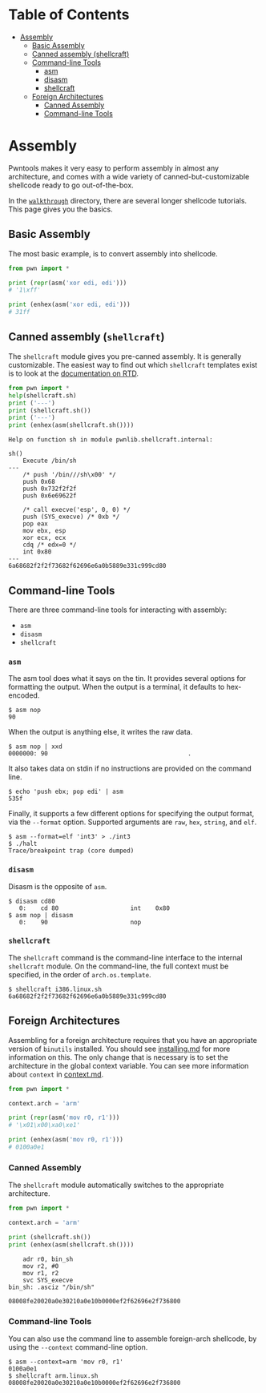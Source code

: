 Table of Contents
=================

  * [Assembly](#assembly)
    * [Basic Assembly](#basic-assembly)
    * [Canned assembly (shellcraft)](#canned-assembly-shellcraft)
    * [Command-line Tools](#command-line-tools)
      * [asm ](#asm)
      * [disasm ](#disasm)
      * [shellcraft ](#shellcraft)
    * [Foreign Architectures](#foreign-architectures)
      * [Canned Assembly](#canned-assembly)
      * [Command-line Tools](#command-line-tools-1)

# Assembly

Pwntools makes it very easy to perform assembly in almost any architecture, and comes with a wide variety of canned-but-customizable shellcode ready to go out-of-the-box.

In the [`walkthrough`](walkthrough) directory, there are several longer shellcode tutorials.  This page gives you the basics.

## Basic Assembly

The most basic example, is to convert assembly into shellcode.

```py
from pwn import *

print (repr(asm('xor edi, edi')))
# '1\xff'

print (enhex(asm('xor edi, edi')))
# 31ff
```

## Canned assembly (`shellcraft`)

The `shellcraft` module gives you pre-canned assembly.  It is generally customizable.  The easiest way to find out which `shellcraft` templates exist is to look at the [documentation on RTD](https://pwntools.readthedocs.org/en/latest/shellcraft.html).

```py
from pwn import *
help(shellcraft.sh)
print ('---')
print (shellcraft.sh())
print ('---')
print (enhex(asm(shellcraft.sh())))
```
```
Help on function sh in module pwnlib.shellcraft.internal:

sh()
    Execute /bin/sh
---
    /* push '/bin///sh\x00' */
    push 0x68
    push 0x732f2f2f
    push 0x6e69622f

    /* call execve('esp', 0, 0) */
    push (SYS_execve) /* 0xb */
    pop eax
    mov ebx, esp
    xor ecx, ecx
    cdq /* edx=0 */
    int 0x80
---
6a68682f2f2f73682f62696e6a0b5889e331c999cd80
```

## Command-line Tools

There are three command-line tools for interacting with assembly:

- `asm`
- `disasm`
- `shellcraft`

### `asm`

The asm tool does what it says on the tin.  It provides several options for formatting the output.  When the output is a terminal, it defaults to hex-encoded.

```
$ asm nop
90
```

When the output is anything else, it writes the raw data.

```
$ asm nop | xxd
0000000: 90                                       .
```

It also takes data on stdin if no instructions are provided on the command line.

```
$ echo 'push ebx; pop edi' | asm
535f
```

Finally, it supports a few different options for specifying the output format, via the `--format` option.  Supported arguments are `raw`, `hex`, `string`, and `elf`.

```
$ asm --format=elf 'int3' > ./int3
$ ./halt
Trace/breakpoint trap (core dumped)
```

### `disasm`

Disasm is the opposite of `asm`.

```
$ disasm cd80
   0:    cd 80                    int    0x80
$ asm nop | disasm
   0:    90                       nop
```

### `shellcraft`

The `shellcraft` command is the command-line interface to the internal `shellcraft` module.  On the command-line, the full context must be specified, in the order of `arch.os.template`.

```
$ shellcraft i386.linux.sh
6a68682f2f2f73682f62696e6a0b5889e331c999cd80
```

## Foreign Architectures

Assembling for a foreign architecture requires that you have an appropriate version of `binutils` installed.  You should see [installing.md](installing.md) for more information on this.  The only change that is necessary is to set the architecture in the global context variable.  You can see more information about `context` in [context.md](context.md).

```py
from pwn import *

context.arch = 'arm'

print (repr(asm('mov r0, r1')))
# '\x01\x00\xa0\xe1'

print (enhex(asm('mov r0, r1')))
# 0100a0e1
```

### Canned Assembly

The `shellcraft` module automatically switches to the appropriate architecture.

```py
from pwn import *

context.arch = 'arm'

print (shellcraft.sh())
print (enhex(asm(shellcraft.sh())))
```
```
    adr r0, bin_sh
    mov r2, #0
    mov r1, r2
    svc SYS_execve
bin_sh: .asciz "/bin/sh"

08008fe20020a0e30210a0e10b0000ef2f62696e2f736800
```

### Command-line Tools

You can also use the command line to assemble foreign-arch shellcode, by using the `--context` command-line option.

```
$ asm --context=arm 'mov r0, r1'
0100a0e1
$ shellcraft arm.linux.sh
08008fe20020a0e30210a0e10b0000ef2f62696e2f736800
```
